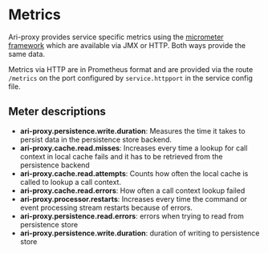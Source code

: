 # Metrics
Ari-proxy provides service specific metrics using the [micrometer framework](http://micrometer.io) which are available via JMX or HTTP.
Both ways provide the same data.

Metrics via HTTP are in Prometheus format and are provided via the route `/metrics` on the port configured by `service.httpport` in the service config file.


## Meter descriptions

* **ari-proxy.persistence.write.duration**: Measures the time it takes to persist data in the persistence store backend.
* **ari-proxy.cache.read.misses**: Increases every time a lookup for call context in local cache fails and it has to be retrieved from the persistence backend
* **ari-proxy.cache.read.attempts**: Counts how often the local cache is called to lookup a call context.
* **ari-proxy.cache.read.errors**: How often a call context lookup failed
* **ari-proxy.processor.restarts**: Increases every time the command or event processing stream restarts because of errors.
* **ari-proxy.persistence.read.errors**: errors when trying to read from persistence store
* **ari-proxy.persistence.write.duration**: duration of writing to persistence store
